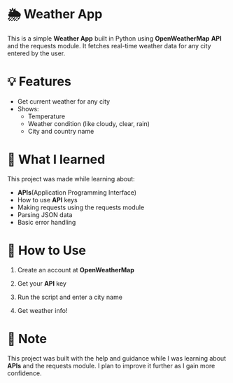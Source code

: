 # 🌦️ Weather App 
This is a simple **Weather App** built in Python using **OpenWeatherMap** **API** and the requests module. It fetches real-time weather data for any city entered by the user.

# 💡 Features

 - Get current weather for any city
 - Shows:
   - Temperature
   - Weather condition (like cloudy, clear, rain)
   - City and country name

# 🧠 What I learned
This project was made while learning about:
 - **APIs**(Application Programming Interface)
 - How to use **API** keys
 - Making requests using the requests module
 - Parsing JSON data
 - Basic error handling

# 📌 How to Use

1. Create an account at **OpenWeatherMap**

2. Get your **API** key

3. Run the script and enter a city name

4. Get weather info!


# 📝 Note

This project was built with the help and guidance while I was learning about **APIs** and the requests module. I plan to improve it further as I gain more confidence.


